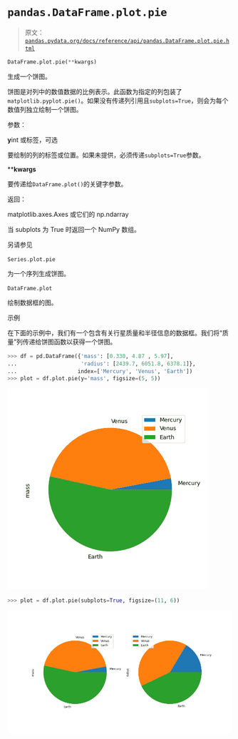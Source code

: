 # `pandas.DataFrame.plot.pie`

> 原文：[`pandas.pydata.org/docs/reference/api/pandas.DataFrame.plot.pie.html`](https://pandas.pydata.org/docs/reference/api/pandas.DataFrame.plot.pie.html)

```py
DataFrame.plot.pie(**kwargs)
```

生成一个饼图。

饼图是对列中的数值数据的比例表示。此函数为指定的列包装了`matplotlib.pyplot.pie()`。如果没有传递列引用且`subplots=True`，则会为每个数值列独立绘制一个饼图。

参数：

**y**int 或标签，可选

要绘制的列的标签或位置。如果未提供，必须传递`subplots=True`参数。

****kwargs**

要传递给`DataFrame.plot()`的关键字参数。

返回：

matplotlib.axes.Axes 或它们的 np.ndarray

当 subplots 为 True 时返回一个 NumPy 数组。

另请参见

`Series.plot.pie`

为一个序列生成饼图。

`DataFrame.plot`

绘制数据框的图。

示例

在下面的示例中，我们有一个包含有关行星质量和半径信息的数据框。我们将“质量”列传递给饼图函数以获得一个饼图。

```py
>>> df = pd.DataFrame({'mass': [0.330, 4.87 , 5.97],
...                    'radius': [2439.7, 6051.8, 6378.1]},
...                   index=['Mercury', 'Venus', 'Earth'])
>>> plot = df.plot.pie(y='mass', figsize=(5, 5)) 
```

![../../_images/pandas-DataFrame-plot-pie-1.png](img/480747921d6ae96a965bd7d4a5333311.png)

```py
>>> plot = df.plot.pie(subplots=True, figsize=(11, 6)) 
```

![../../_images/pandas-DataFrame-plot-pie-2.png](img/3cebcb312264817421f5e99e49e0cdcc.png)
